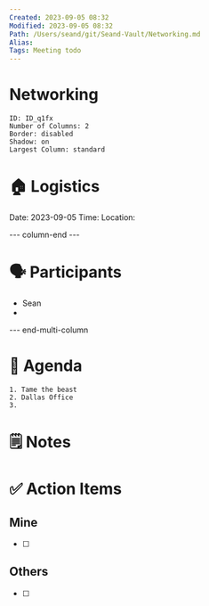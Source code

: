 ```yaml
---
Created: 2023-09-05 08:32
Modified: 2023-09-05 08:32
Path: /Users/seand/git/Seand-Vault/Networking.md
Alias:
Tags: Meeting todo
---
```


# Networking

```start-multi-column
ID: ID_q1fx
Number of Columns: 2
Border: disabled
Shadow: on
Largest Column: standard
```

# 🏠 Logistics
Date: 2023-09-05
Time: 
Location: 

--- column-end ---

# 🗣️ Participants
- Sean
- 

--- end-multi-column

# 📅 Agenda
	1. Tame the beast
	2. Dallas Office
	3. 

# 🗒️ Notes


# ✅ Action Items

## Mine
- [ ] 

## Others
- [ ] 

